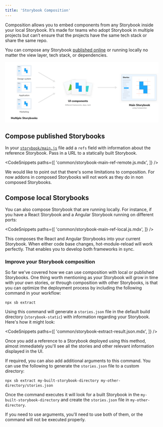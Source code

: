 ```yaml
---
title: 'Storybook Composition'
---
```


Composition allows you to embed components from any Storybook inside your local Storybook. It’s made for teams who adopt Storybook in multiple projects but can’t ensure that the projects have the same tech stack or share the same repo.

You can compose any Storybook [published online](./publish-storybook.md) or running locally no matter the view layer, tech stack, or dependencies.

![Storybook composition](./combine-storybooks.png)

## Compose published Storybooks

In your [`storybook/main.js`](../configure/overview.md#configure-story-rendering) file add a `refs` field with information about the reference Storybook. Pass in a URL to a statically built Storybook.

<!-- prettier-ignore-start -->

<CodeSnippets
  paths={[
    'common/storybook-main-ref-remote.js.mdx',
  ]}
/>

<!-- prettier-ignore-end -->

<div class="aside">
 We would like to point out that there's some limitations to composition. For now addons in composed Storybooks will not work as they do in non composed Storybooks. 
</div>

## Compose local Storybooks

You can also compose Storybook that are running locally. For instance, if you have a React Storybook and a Angular Storybook running on different ports:

<!-- prettier-ignore-start -->

<CodeSnippets
  paths={[
    'common/storybook-main-ref-local.js.mdx',
  ]}
/>

<!-- prettier-ignore-end -->

This composes the React and Angular Storybooks into your current Storybook. When either code base changes, hot-module-reload will work perfectly. That enables you to develop both frameworks in sync.

### Improve your Storybook composition

So far we've covered how we can use composition with local or published Storybooks. One thing worth mentioning as your Storybook will grow in time with your own stories, or through composition with other Storybooks, is that you can optimize the deployment process by including the following command in your workflow:

```shell
npx sb extract
```

Using this command will generate a `stories.json` file in the default build directory (`storybook-static`) with information regarding your Storybook. Here's how it might look:

<!-- prettier-ignore-start -->

<CodeSnippets
  paths={[
    'common/storybook-extract-result.json.mdx',
  ]}
/>

<!-- prettier-ignore-end -->

Once you add a reference to a Storybook deployed using this method, almost immediately you'll see all the stories and other relevant information displayed in the UI.

If required, you can also add additional arguments to this command. You can use the following to generate the `stories.json` file to a custom directory:

```shell
npx sb extract my-built-storybook-directory my-other-directory/stories.json
```

Once the command executes it will look for a built Storybook in the `my-built-storybook-directory` and create the `stories.json` file in `my-other-directory`.

<div class="aside">

If you need to use arguments, you'll need to use both of them, or the command will not be executed properly.

</div>


 
